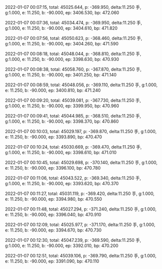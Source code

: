 2022-01-07 00:07:15, total: 45025.644, p: -369.950, delta:11.250 手, g:1.000, e: 11.250, b: -90.000, ep: 3406.530, bp: 472.060

2022-01-07 00:07:36, total: 45034.474, p: -369.950, delta:11.250 手, g:1.000, e: 11.250, b: -90.000, ep: 3404.610, bp: 471.820

2022-01-07 00:07:56, total: 45050.623, p: -368.460, delta:11.250 手, g:1.000, e: 11.250, b: -90.000, ep: 3404.260, bp: 471.590

2022-01-07 00:08:18, total: 45048.044, p: -368.810, delta:11.250 手, g:1.000, e: 11.250, b: -90.000, ep: 3398.630, bp: 470.930

2022-01-07 00:08:38, total: 45058.760, p: -367.870, delta:11.250 手, g:1.000, e: 11.250, b: -90.000, ep: 3401.250, bp: 471.140

2022-01-07 00:08:59, total: 45048.056, p: -369.110, delta:11.250 手, g:1.000, e: 11.250, b: -90.000, ep: 3400.810, bp: 471.240

2022-01-07 00:09:20, total: 45039.081, p: -367.730, delta:11.250 手, g:1.000, e: 11.250, b: -90.000, ep: 3399.950, bp: 470.960

2022-01-07 00:09:41, total: 45044.985, p: -368.510, delta:11.250 手, g:1.000, e: 11.250, b: -90.000, ep: 3398.370, bp: 470.860

2022-01-07 00:10:03, total: 45029.197, p: -369.870, delta:11.250 手, g:1.000, e: 11.250, b: -90.000, ep: 3393.890, bp: 470.470

2022-01-07 00:10:24, total: 45030.669, p: -369.470, delta:11.250 手, g:1.000, e: 11.250, b: -90.000, ep: 3398.610, bp: 471.010

2022-01-07 00:10:45, total: 45029.698, p: -370.140, delta:11.250 手, g:1.000, e: 11.250, b: -90.000, ep: 3396.100, bp: 470.780

2022-01-07 00:11:06, total: 45043.522, p: -369.340, delta:11.250 手, g:1.000, e: 11.250, b: -90.000, ep: 3393.620, bp: 470.370

2022-01-07 00:11:27, total: 45031.119, p: -369.420, delta:11.250 手, g:1.000, e: 11.250, b: -90.000, ep: 3394.980, bp: 470.550

2022-01-07 00:11:48, total: 45027.294, p: -371.240, delta:11.250 手, g:1.000, e: 11.250, b: -90.000, ep: 3396.040, bp: 470.910

2022-01-07 00:12:09, total: 45025.977, p: -371.170, delta:11.250 手, g:1.000, e: 11.250, b: -90.000, ep: 3394.670, bp: 470.730

2022-01-07 00:12:30, total: 45047.239, p: -369.590, delta:11.250 手, g:1.000, e: 11.250, b: -90.000, ep: 3392.010, bp: 470.200

2022-01-07 00:12:51, total: 45039.106, p: -369.790, delta:11.250 手, g:1.000, e: 11.250, b: -90.000, ep: 3391.090, bp: 470.110